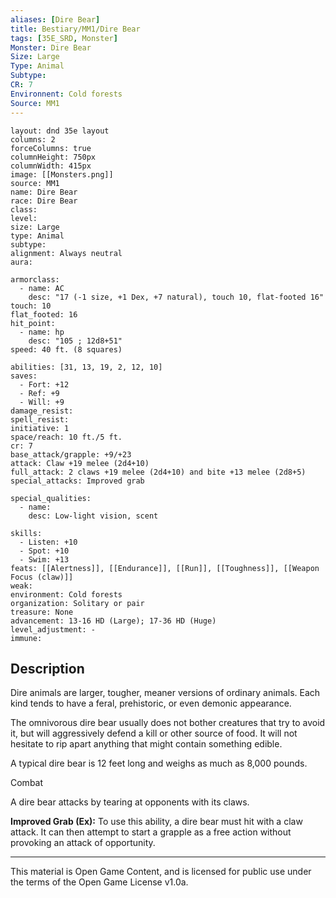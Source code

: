 ```yaml
---
aliases: [Dire Bear]
title: Bestiary/MM1/Dire Bear
tags: [35E_SRD, Monster]
Monster: Dire Bear
Size: Large
Type: Animal
Subtype: 
CR: 7
Environnent: Cold forests
Source: MM1
---
```


```statblock
layout: dnd 35e layout
columns: 2
forceColumns: true
columnHeight: 750px
columnWidth: 415px
image: [[Monsters.png]]
source: MM1
name: Dire Bear
race: Dire Bear
class: 
level: 
size: Large
type: Animal
subtype: 
alignment: Always neutral
aura: 

armorclass:
  - name: AC
    desc: "17 (-1 size, +1 Dex, +7 natural), touch 10, flat-footed 16"
touch: 10
flat_footed: 16
hit_point:
  - name: hp
    desc: "105 ; 12d8+51"
speed: 40 ft. (8 squares)

abilities: [31, 13, 19, 2, 12, 10]
saves:
  - Fort: +12
  - Ref: +9
  - Will: +9
damage_resist: 
spell_resist: 
initiative: 1
space/reach: 10 ft./5 ft.
cr: 7
base_attack/grapple: +9/+23
attack: Claw +19 melee (2d4+10)
full_attack: 2 claws +19 melee (2d4+10) and bite +13 melee (2d8+5)
special_attacks: Improved grab

special_qualities:
  - name: 
    desc: Low-light vision, scent

skills:
  - Listen: +10
  - Spot: +10
  - Swim: +13
feats: [[Alertness]], [[Endurance]], [[Run]], [[Toughness]], [[Weapon Focus (claw)]]
weak: 
environment: Cold forests
organization: Solitary or pair
treasure: None
advancement: 13-16 HD (Large); 17-36 HD (Huge)
level_adjustment: -
immune: 
```

## Description

<p>Dire animals are larger, tougher, meaner versions of ordinary animals. Each kind tends to have a feral, prehistoric, or even demonic appearance.</p>
<p>The omnivorous dire bear usually does not bother creatures that try to avoid it, but will aggressively defend a kill or other source of food. It will not hesitate to rip apart anything that might contain something edible.</p>
<p>A typical dire bear is 12 feet long and weighs as much as 8,000 pounds.</p>
<p>Combat</p>
<p>A dire bear attacks by tearing at opponents with its claws.</p>
<p>
            <b>Improved Grab (Ex):</b> To use this ability, a dire bear must hit with a claw attack. It can then attempt to start a grapple as a free action without provoking an attack of opportunity.</p>

---

This material is Open Game Content, and is licensed for public use under
the terms of the Open Game License v1.0a.
